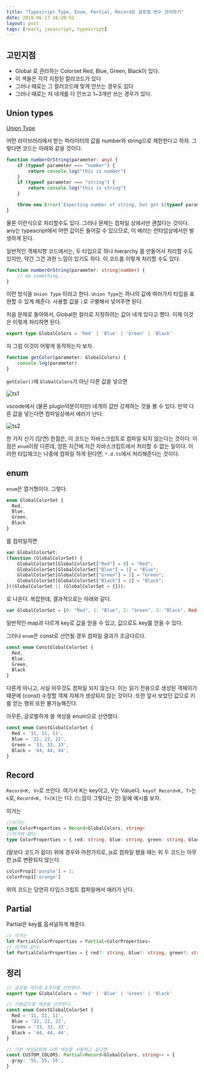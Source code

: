 ```yaml
---
title: "Typescript Type, Enum, Partial, Record로 글로벌 변수 관리하기"
date: 2019-06-17 16:20:52
layout: post
tags: [react, javascript, typescript]
---
```


## 고민지점

- Global 로 관리하는 Colorset Red, Blue, Green, Black이 있다.
- 이 색들은 각각 지정된 칼라코드가 있다
- 그러나 때로는 그 컬러코드에 맞게 안쓰는 경우도 있다
- 그러나 때로는 저 네개를 다 안쓰고 1~3개만 쓰는 경우가 있다.

## Union types

[Union Type](https://www.typescriptlang.org/docs/handbook/advanced-types.html#union-types)

어떤 라이브러리에서 받는 파라미터의 값을 number와 string으로 제한한다고 하자. 그렇다면 코드는 아래와 같을 것이다.

```typescript
function numberOrString(parameter: any) {
    if (typeof parameter === "number") {
        return console.log("this is number")
    } 
    if (typeof parameter === "string") {
        return console.log("this is string")
    }   

    throw new Error(`Expecting number of string, but got ${typeof parameter}`)
}
```

물론 이런식으로 처리할수도 있다. 그러나 문제는 컴파일 상에서만 괜찮다는 것이다. any는 typescript에서 어떤 값이든 들어갈 수 있으므로, 이 에러는 런타임상에서만 발생하게 된다.

일반적인 객체지향 코드에서는, 두 타입으로 하나 hierarchy 를 만들어서 처리할 수도 있지만, 약간 그건 과한 느낌이 있기도 하다. 이 코드를 이렇게 처리할 수도 있다.

```typescript
function numberOrString(parameter: string|number) {
    // do something...
}
```

이런 방식을 `Union Type` 이라고 한다. `Union Type`는 하나의 값에 여러가지 타입을 표현할 수 있게 해준다. 사용할 값을 `|`로 구별해서 넣어주면 된다.

처음 문제로 돌아와서, Global한 컬러로 지정하려는 값이 네개 있다고 헀다. 이제 이것은 이렇게 처리하면 된다.

```typescript
export type GlobalColors = 'Red' | 'Blue' | 'Green' | 'Black'
```

자 그럼 이것이 어떻게 동작하는지 보자.

```typescript
function getColor(parameter: GlobalColors) {
    console.log(parameter)
}
```

`getColor()`에 `GlobalColors`가 아닌 다른 값을 넣으면 

![ts1](/images/2019/06/ts1.png)

vscode에서 (물론 plugin덕분이지만) 네개의 값만 강제하는 것을 볼 수 있다. 만약 다른 값을 넣는다면 컴파일상에서 에러가 난다.

![ts2](/images/2019/06/ts2.png)

한 가지 신기 (당연) 한점은, 이 코드는 자바스크립트로 컴파일 되지 않는다는 것이다. 이점은 `enum`이랑 다른데, 암튼 지간에 저건 자바스크립트에서 처리할 수 없는 일이다. 이러한 타입체크는 나중에 컴파일 하게 된다면, `*.d.ts`에서 처리해준다는 것이다.


## enum

`enum`은 열거형이다. 그렇다.

```typescript
enum GlobalColorSet {
  Red,
  Blue,
  Green,
  Black
}
```

를 컴파일하면

```javascript
var GlobalColorSet;
(function (GlobalColorSet) {
    GlobalColorSet[GlobalColorSet["Red"] = 0] = "Red";
    GlobalColorSet[GlobalColorSet["Blue"] = 1] = "Blue";
    GlobalColorSet[GlobalColorSet["Green"] = 2] = "Green";
    GlobalColorSet[GlobalColorSet["Black"] = 3] = "Black";
})(GlobalColorSet || (GlobalColorSet = {}));
```
로 나온다. 복잡한데, 결과적으로는 아래와 같다.

```javascript
var GlobalColorSet = {0: "Red", 1: "Blue", 2: "Green", 3: "Black", Red: 0, Blue: 1, Green: 2, Black: 3}
```

일반적인 map과 다르게 key로 값을 얻을 수 있고, 값으로도 key를 얻을 수 있다.

그러나 `enum`은 const로 선언될 경우 컴파일 결과가 조금다르다.

```typescript
const enum ConstGlobalColorSet {
  Red,
  Blue,
  Green,
  Black
}
```

다른게 아니고, 사실 아무것도 컴파일 되지 않는다. 이는 읽기 전용으로 생성된 객체이기 때문에 (const) 수정할 객체 자체가 생성되지 않는 것이다. 또한 앞서 보았던 값으로 키를 얻는 행위 또한 불가능해진다. 

아무튼, 글로벌하게 쓸 색상을 enum으로 선언했다.

```typescript
const enum ConstGlobalColorSet {
  Red = '11, 11, 11',
  Blue = '22, 22, 22',
  Green = '33, 33, 33',
  Black = '44, 44, 44',
}
```


## Record

`Record<K, V>`로 쓰인다. 여기서 K는 key이고, V는 Value다. `keyof Record<K, T>`는 `k`로, `Record<K, T>[K]`는 `T`다. (느낌이 그렇다는 것) 밑에 예시를 보자.

이거는 

```typescript
//이거는
type ColorProperties = Record<GlobalColors, string>
//이거와 같다
type ColorProperties = { red: string, blue: string, green: string, black: string }
```

(말보다 코드가 쉽다) 위에 경우와 마찬가지로, js로 컴파일 됐을 때는 위 두 코드는 아무런 js로 변환되지 않는다. 

```typescript
colorProp1['purple'] = 1;
colorProp1['orange']
```

위의 코드는 당연히 타입스크립트 컴파일에서 에러가 난다.

## Partial

Partial은 key를 옵셔널하게 해준다. 

```typescript
// 이거는
let PartialColorProperties = Partial<ColorProperties>
// 이거와 같다.
let PartialColorProperties = { red?: string, blue?: string, green?: string, black?: string }
```

## 정리

```typescript
// 글로벌 색으로 4가지를 선언한다.
export type GlobalColors = 'Red' | 'Blue' | 'Green' | 'Black'

// 기본값으로 색상을 선언한다.
const enum ConstGlobalColorSet {
  Red = '11, 11, 11',
  Blue = '22, 22, 22',
  Green = '33, 33, 33',
  Black = '44, 44, 44',
}

// 기본 색상값외에 다른 색상을 사용하고 싶다면 
const CUSTOM_COLORS: Partial<Record<GlobalColors, string>> = {
  gray: '55, 55, 55',
}
```

